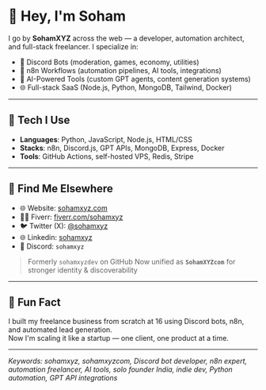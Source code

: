 # 👋 Hey, I'm Soham

I go by **SohamXYZ** across the web — a developer, automation architect, and full-stack freelancer. I specialize in:

- 🤖 Discord Bots (moderation, games, economy, utilities)
- 🔁 n8n Workflows (automation pipelines, AI tools, integrations)
- 🧠 AI-Powered Tools (custom GPT agents, content generation systems)
- 🌐 Full-stack SaaS (Node.js, Python, MongoDB, Tailwind, Docker)

---

## 🧰 Tech I Use
- **Languages**: Python, JavaScript, Node.js, HTML/CSS
- **Stacks**: n8n, Discord.js, GPT APIs, MongoDB, Express, Docker
- **Tools**: GitHub Actions, self-hosted VPS, Redis, Stripe

---

## 🔗 Find Me Elsewhere
- 🌐 Website: [sohamxyz.com](https://sohamxyz.com)
- 🧑‍💼 Fiverr: [fiverr.com/sohamxyz](https://fiverr.com/sohamxyz)
- 🐦 Twitter (X): [@sohamxyz](https://twitter.com/sohamxyz)
- 🌐 Linkedin: [sohamxyz](www.linkedin.com/in/sohamxyz)
- 💬 Discord: `sohamxyz`

> Formerly `sohamxyzdev` on GitHub 
> Now unified as **`SohamXYZcom`** for stronger identity & discoverability

---

## 🧠 Fun Fact
I built my freelance business from scratch at 16 using Discord bots, n8n, and automated lead generation.  
Now I'm scaling it like a startup — one client, one product at a time.

---

_Keywords: sohamxyz, sohamxyzcom, Discord bot developer, n8n expert, automation freelancer, AI tools, solo founder India, indie dev, Python automation, GPT API integrations_

